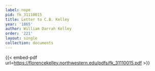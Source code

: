 ```yaml
---
label: nope
pid: fk_31110015
title: Letter to C.B. Kelley
year: '1865'
author: William Darrah Kelley
order: '221'
layout: single
collection: documents
---
```



{{< embed-pdf url=https://florencekelley.northwestern.edu/pdfs/fk_31110015.pdf >}}